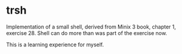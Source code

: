 trsh
====

Implementation of a small shell, derived from Minix 3 book, chapter 1, exercise 28. Shell can do more than was part of the exercise now.

This is a learning experience for myself.
